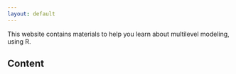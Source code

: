```yaml
---
layout: default
---
```


This website contains materials to help you learn about multilevel modeling, using R.


## Content

